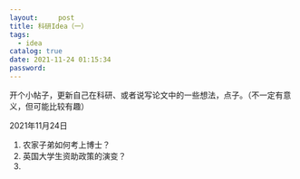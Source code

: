 ```yaml
---
layout:     post
title: 科研Idea（一）
tags:
  - idea
catalog: true
date: 2021-11-24 01:15:34
password:
---
```


开个小帖子，更新自己在科研、或者说写论文中的一些想法，点子。（不一定有意义，但可能比较有趣）

2021年11月24日

1. 农家子弟如何考上博士？
2. 英国大学生资助政策的演变？
3. 
